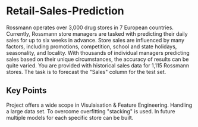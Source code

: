 # Retail-Sales-Prediction
Rossmann operates over 3,000 drug stores in 7 European countries. Currently, Rossmann store managers are tasked with predicting their daily sales for up to six weeks in advance. Store sales are influenced by many factors, including promotions, competition, school and state holidays, seasonality, and locality. With thousands of individual managers predicting sales based on their unique circumstances, the accuracy of results can be quite varied.
You are provided with historical sales data for 1,115 Rossmann stores. The task is to forecast the "Sales" column for the test set. 
## Key Points
Project offers a wide scope in Visulaisation & Feature Engineering.
Handling a large data set.
To overcome overfitting "stacking" is used.
In future multiple models for each specific store can be built.
